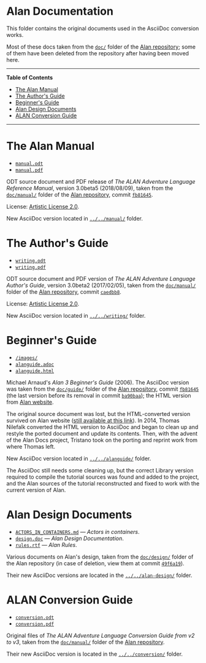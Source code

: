 # Alan Documentation

This folder contains the original documents used in the AsciiDoc conversion works.

Most of these docs taken from the [`doc/`][doc/] folder of the [Alan repository]; some of them have been deleted from the repository after having been moved here.

-----

**Table of Contents**

<!-- MarkdownTOC autolink="true" bracket="round" autoanchor="false" lowercase="only_ascii" uri_encoding="true" levels="1,2,3" -->

- [The Alan Manual](#the-alan-manual)
- [The Author's Guide](#the-authors-guide)
- [Beginner's Guide](#beginners-guide)
- [Alan Design Documents](#alan-design-documents)
- [ALAN Conversion Guide](#alan-conversion-guide)

<!-- /MarkdownTOC -->

-----

# The Alan Manual

- [`manual.odt`][manual.odt]
- [`manual.pdf`][manual.pdf]

ODT source document and PDF release of _The ALAN Adventure Language Reference Manual_, version 3.0beta5 (2018/08/09), taken from the [`doc/manual/`][doc/manual/] folder of the [Alan repository], commit [`fb81645`][doc/manual/ fb81645].

License: [Artistic License 2.0].

New AsciiDoc version located in [`../../manual/`](../../manual/) folder.


# The Author's Guide

- [`writing.odt`][writing.odt]
- [`writing.pdf`][writing.pdf]

ODT source document and PDF version of _The ALAN Adventure Language Author's Guide_, version 3.0beta2 (2017/02/05), taken from the [`doc/manual/`][doc/manual/] folder of the [Alan repository], commit [`caedbb8`][doc/manual/ caedbb8].

License: [Artistic License 2.0].

New AsciiDoc version located in [`../../writing/`](../../writing/) folder.


# Beginner's Guide

- [`/images/`][images]
- [`alanguide.adoc`][alanguide.adoc]
- [`alanguide.html`][alanguide.html]

Michael Arnaud's _Alan 3 Beginner's Guide_ (2006). The AsciiDoc version was taken from the [`doc/guide/`][doc/guide/] folder of the [Alan repository], commit [`fb81645`][doc/guide/ fb81645] (the last version before its removal in commit [`ba90baa`][guide removal ba90baa]); the HTML version from [Alan website][alanguide www].

The original source document was lost, but the HTML-converted version survived on Alan website ([still available at this link][alanguide www]).
In 2014, Thomas Nilefalk converted the HTML version to AsciiDoc and began to clean up and restyle the ported document and update its contents.
Then, with the advent of the Alan Docs project, Tristano took on the porting and reprint work from where Thomas left.

New AsciiDoc version located in [`../../alanguide/`](../../alanguide/) folder.

The AsciiDoc still needs some cleaning up, but the correct Library version required to compile the tutorial sources was found and added to the project, and the Alan sources of the tutorial reconstructed and fixed to work with the current version of Alan.

# Alan Design Documents

- [`ACTORS_IN_CONTAINERS.md`][ACTORS_IN_CONTAINERS.md] — _Actors in containers_.
- [`design.doc`][design.doc] — _Alan Design Documentation_.
- [`rules.rtf`][rules.rtf] — _Alan Rules_.

Various documents on Alan's design, taken from the [`doc/design/`][doc/design/] folder of the Alan repository (in case of deletion, view them at commit [`49f6a19`][doc/design/ 49f6a19]).

Their new AsciiDoc versions are located in the [`../../alan-design/`][alan-design/] folder.


# ALAN Conversion Guide

- [`conversion.odt`][conversion.odt]
- [`conversion.pdf`][conversion.pdf]

Original files of _The ALAN Adventure Language Conversion Guide from v2 to v3_, taken from the [`doc/manual/`][doc/manual/] folder of the [Alan repository].

Their new AsciiDoc version is located in the [`../../conversion/`][conversion/] folder.


<!-----------------------------------------------------------------------------
                               REFERENCE LINKS
------------------------------------------------------------------------------>

[Artistic License 2.0]: ../LICENSE

[Alan repository]: https://github.com/alan-if/alan "Visit the Alan repository at GitHub"

<!-- Project Folders -->

[alan-design/]: ../../alan-design/ "Navigate to the Alan Design docs folder"
[conversion/]: ../../conversion/ "Navigate to the 'Alan Conversion Guide' folder"

<!-- Project Files -->

[manual.odt]: ./manual.odt "'The ALAN Adventure Language Reference Manual' (ODT)"
[manual.pdf]: ./manual.pdf "'The ALAN Adventure Language Reference Manual' (PDF)"

[writing.odt]: ./writing.odt "'The ALAN Adventure Language Author's Guide' (ODT)"
[writing.pdf]: ./writing.pdf "'The ALAN Adventure Language Author's Guide' (PDF)"

[alanguide.adoc]: ./alanguide.adoc "View source file"
[alanguide.html]: ./alanguide.html "View source file"
[images]: ./images/ "Navigate to folder"

[ACTORS_IN_CONTAINERS.md]: ./ACTORS_IN_CONTAINERS.md "'Actors in containers' (markdown)"
[design.doc]: ./design.doc "'Alan Design Documentation' (Word)"
[rules.rtf]: ./rules.rtf "'Alan Rules' (Rich Text Format)"

<!-- Original Docs Links ----------------------------------------------------->

[doc/]: https://github.com/alan-if/alan/tree/master/doc/ "View upstream 'doc/' folder on Alan repository at GitHub"
[doc/guide/]: https://github.com/alan-if/alan/tree/master/doc/guide "View upstream 'doc/guide/' folder on Alan repository at GitHub"

<!-- ALAN Manual -->

[doc/manual/]: https://github.com/alan-if/alan/tree/master/doc/manual/ "View upstream 'doc/manual/' folder on Alan repository at GitHub"
[doc/manual/ fb81645]: https://github.com/alan-if/alan/tree/fb81645e1d1d2a2bfaacd67f6bbd2e1fffbe9449/doc/manual/  "View upstream 'doc/manual/' folder on Alan repository commit fb81645"
[doc/manual/ caedbb8]: https://github.com/alan-if/alan/tree/caedbb82700121edc710050b752970a55d92e863/doc/manual/ "View upstream 'doc/manual/' folder on Alan repository commit caedbb8"

<!-- Beginner's Guide -->

[alanguide www]: https://alanif.se/files/alanguide/alanguide.html "View the 'Alan 3 Beginner's Guide' at Alan website (outdated version)"

[doc/guide/ fb81645]: https://github.com/alan-if/alan/tree/fb81645e1d1d2a2bfaacd67f6bbd2e1fffbe9449/doc/guide/ "View upstream 'doc/guide/' folder on Alan repository commit fb81645"
[guide removal ba90baa]: https://github.com/alan-if/alan/commit/ba90baaeb073c74ecb74bc2bf11bbd1e0aa821e9  "View commit ba90baa on Alan repository"

<!-- Design Docs -->

[doc/design/]: https://github.com/alan-if/alan/tree/master/ "View upstream 'doc/design/' folder on Alan repository at GitHub"
[doc/design/ 49f6a19]: https://github.com/alan-if/alan/tree/49f6a1957599ebebc3388c94e80d07aa12dcfbe0/doc/design "View upstream 'doc/design/' folder on Alan repository commit 49f6a19"

<!-- Conversion Guide -->


[conversion.odt]: ./conversion.odt
[conversion.pdf]: ./conversion.pdf

<!-- EOF -->

